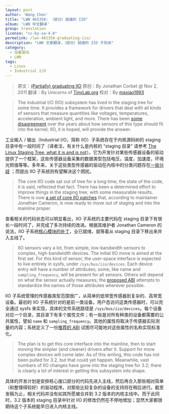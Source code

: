 ```yaml
---
layout: post
author: 'Wang Chen'
title: "LWN 465358: （部分）就绪的 IIO"
album: 'LWN 中文翻译'
group: translation
license: "cc-by-sa-4.0"
permalink: /lwn-465358-graduating-iio/
description: "LWN 文章翻译，（部分）就绪的 IIO 子系统"
category:
  - 设备驱动
  - LWN
tags:
  - Linux
  - Industrial I/O
---
```


> 原文：[(Partially) graduating IIO](https://lwn.net/Articles/465358/)
> 原创：By Jonathan Corbet @ Nov 2, 2011
> 翻译：By Unicornx of [TinyLab.org][1]
> 校对：By [maxiao1993](https://github.com/maxiao1993)

> The industrial I/O (IIO) subsystem has lived in the staging tree for some time. It provides a framework for drivers that deal with all kinds of sensors that measure quantities like voltages, temperatures, acceleration, ambient light, and more. There has been [some disagreement](https://lwn.net/Articles/390634/) over the years about how sensors of this type should fit into the kernel; IIO, it is hoped, will provide the answer.

工业输入 / 输出（Industrial I/O，简称 IIO）子系统存在于内核源码树的 staging 目录中有一段时间​​了（译者注，有关什么是内核的 “staging 目录” 请参考 [The Linux Staging Tree, what it is and is not](http://www.kroah.com/log/linux/linux-staging-update.html)）。它为开发针对某些传感器设备的驱动提供了一个框架，这些传感器设备采集的数据类型包括电压，温度，加速度，环境光照值等等。多年来，关于这些类型传感器的驱动在内核中的分类问题存在[一些分歧](https://lwn.net/Articles/390634/) ；而提出 IIO 子系统则有望解决这个困扰。

> The core IIO code sat out of tree for a long time; the state of the code, it is said, reflected that fact. There has been a determined effort to improve things in the staging tree, with some measurable results. There is now [a set of core IIO patches](https://lwn.net/Articles/463814/) that, according to maintainer Jonathan Cameron, is now ready to move out of staging and into the mainline proper.

查看相关的代码状态可以明显看出，IIO 子系统的主要代码在 staging 目录下有很长一段时间了，并完成了多次持续的改进。根据其维护者 Jonathan Cameron 的说法，IIO 子系统[核心模块的补丁](https://lwn.net/Articles/463814/)，业已就绪，就等着从 staging 目录下移出来并入主线了。

> IIO sensors vary a lot, from simple, low-bandwidth sensors to complex, high-bandwidth devices. The initial IIO move is aimed at the first set. For this kind of sensor, the user-space interface is expected to live entirely in sysfs, under `/sys/bus/iio/devices`. Each device entry will have a number of attributes; some, like name and `sampling_frequency`, will be present for all sensors. Others will depend on what the sensor actually measures; the [proposed ABI](https://lwn.net/Articles/465361/) attempts to standardize the names of those attributes wherever possible.

IIO 子系统管理的传感器类型范围很广，从简单的低带宽传感器到复杂的、高带宽设备。最初的 IIO 子系统针对的是前一类设备。用户态访问这类传感器时，可以完全通过 sysfs 来实现，具体的文件系统路径是 `/sys/bus/iio/devices`。每个设备对应一个目录，其目录下有多个属性文件；有一些是对所有种类的设备都需要的公共属性，譬如 `name` 和 `sampling_frequency`。其他的属性将取决于传感器实际测量的内容；系统定义了一份[推荐的 ABI](https://lwn.net/Articles/465361/) 试图尽可能地对这些属性的名称实现标准化。

> The plan is to get this core interface into the mainline, then to start moving the simpler (and cleaner) drivers after it. Support for more complex devices will come later. As of this writing, this code has not been pulled for 3.2, but that could yet happen. Meanwhile, vast numbers of IIO changes have gone into the staging tree for 3.2; there is clearly a lot of interest in getting this subsystem into shape.

具体的开发计划是安排核心接口部分的代码先进入主线，然后再合入那些相对简单（和整理得较好）的驱动程序。对那些比较复杂的设备的支持将在稍后进行。截至发稿为止，相关代码并没有如其所愿被合并到 3.2 版本的内核主线中。而于此同时，3.2 版本的 staging 目录中针对 IIO 的修改仍然在不停地增加；显然大家都很期待这个子系统能早日进入内核主线。

[1]: http://tinylab.org
